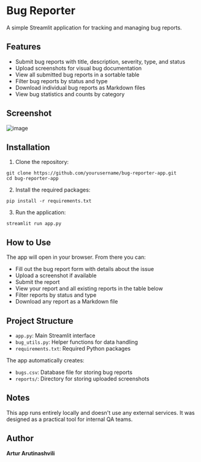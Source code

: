 # Bug Reporter

A simple Streamlit application for tracking and managing bug reports.

## Features

- Submit bug reports with title, description, severity, type, and status
- Upload screenshots for visual bug documentation
- View all submitted bug reports in a sortable table
- Filter bug reports by status and type
- Download individual bug reports as Markdown files
- View bug statistics and counts by category


## Screenshot 
![image](https://github.com/user-attachments/assets/03533525-5279-4a9c-bbd5-564974c04c67)


## Installation

1. Clone the repository:
```
git clone https://github.com/yourusername/bug-reporter-app.git
cd bug-reporter-app
```

2. Install the required packages:
```
pip install -r requirements.txt
```

3. Run the application:
```
streamlit run app.py
```

## How to Use

The app will open in your browser. From there you can:
- Fill out the bug report form with details about the issue
- Upload a screenshot if available
- Submit the report
- View your report and all existing reports in the table below
- Filter reports by status and type
- Download any report as a Markdown file

## Project Structure

- `app.py`: Main Streamlit interface
- `bug_utils.py`: Helper functions for data handling
- `requirements.txt`: Required Python packages

The app automatically creates:
- `bugs.csv`: Database file for storing bug reports
- `reports/`: Directory for storing uploaded screenshots

## Notes

This app runs entirely locally and doesn't use any external services.
It was designed as a practical tool for internal QA teams.

## Author

**Artur Arutinashvili**  
